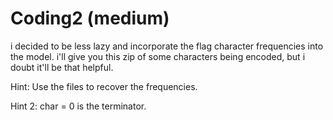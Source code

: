 # Coding2 (medium)

i decided to be less lazy and incorporate the flag character frequencies into the model. i'll give you this zip of some characters being encoded, but i doubt it'll be that helpful.

Hint: Use the files to recover the frequencies.

Hint 2: char = 0 is the terminator.
